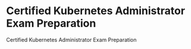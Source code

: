 # Certified Kubernetes Administrator Exam Preparation
Certified Kubernetes Administrator Exam Preparation
